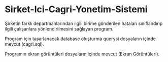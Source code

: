 # Sirket-Ici-Cagri-Yonetim-Sistemi
Şirketin farklı departmanlarından ilgili birime gönderilen hataları sınıflandırıp ilgili çalışanlara yönlendirilmesini sağlayan program.

Program için tasarlanacak database oluşturma querysi dosyaların içinde mevcut (cagri.sql).

Programın ekran görüntüleri dosyaların içinde mevcut (Ekran Görüntüleri).
